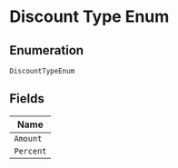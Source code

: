 
# Discount Type Enum

## Enumeration

`DiscountTypeEnum`

## Fields

| Name |
|  --- |
| `Amount` |
| `Percent` |

